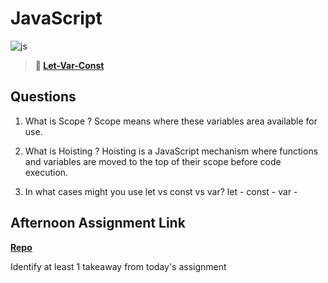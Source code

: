 # JavaScript

![js](https://bcw.blob.core.windows.net/public/img/courses/js.gif)

> **📖 [Let-Var-Const](https://codeworksacademy.com/fs-student-guide/resources/wk2/01-Let-Var-Const)**

## Questions

1. What is Scope ?
Scope means where these variables area available for use.

2. What is Hoisting ?
Hoisting is a JavaScript mechanism where functions and variables are moved to the top of their scope before code execution.

3. In what cases might you use let vs const vs var?
let - 
const - 
var - 

## Afternoon Assignment Link

**[Repo](https://github.com/KendallPowell/Score-Board)**

Identify at least 1 takeaway from today's assignment

